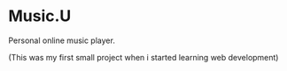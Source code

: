 # Music.U

Personal online music player.

(This was my first small project when i started learning web development)

